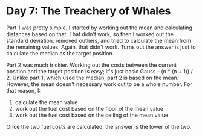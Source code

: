 # Day 7: The Treachery of Whales

Part 1 was pretty simple. I started by working out the mean and calculating distances based on that. That didn't work, so then I worked out the standard deviation, removed outliers, and tried to calculate the mean from the remaining values. Again, that didn't work. Turns out the answer is just to calculate the median as the target position.

Part 2 was much trickier. Working out the costs between the current position and the target position is easy; it's just basic Gauss - (n * (n + 1)) / 2. Unlike part 1, which used the median, part 2 is based on the mean. However, the mean doesn't necessary work out to be a whole number. For that reason, I:
1. calculate the mean value
2. work out the fuel cost based on the floor of the mean value
3. work out the fuel cost based on the ceiling of the mean value

Once the two fuel costs are calculated, the answer is the lower of the two.
